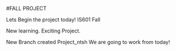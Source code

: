 #FALL PROJECT

Lets Begin the project today!
IS601 Fall 

New learning. Exciting Project.

New Branch created Project_ntsh
We are going to work from today!

